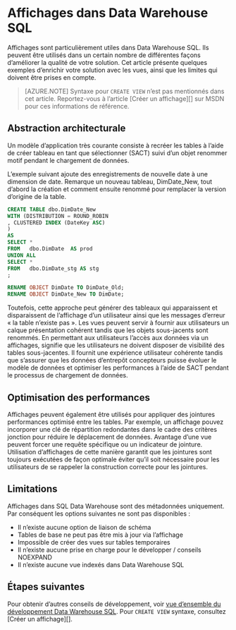 <properties
   pageTitle="Affichages dans Data Warehouse SQL | Microsoft Azure"
   description="Conseils pour l’utilisation d’affichages Transact-SQL Azure SQL Data Warehouse pour développer des solutions."
   services="sql-data-warehouse"
   documentationCenter="NA"
   authors="jrowlandjones"
   manager="barbkess"
   editor=""/>

<tags
   ms.service="sql-data-warehouse"
   ms.devlang="NA"
   ms.topic="article"
   ms.tgt_pltfrm="NA"
   ms.workload="data-services"
   ms.date="07/01/2016"
   ms.author="jrj;barbkess;sonyama"/>


# <a name="views-in-sql-data-warehouse"></a>Affichages dans Data Warehouse SQL

Affichages sont particulièrement utiles dans Data Warehouse SQL. Ils peuvent être utilisés dans un certain nombre de différentes façons d’améliorer la qualité de votre solution.  Cet article présente quelques exemples d’enrichir votre solution avec les vues, ainsi que les limites qui doivent être prises en compte.

> [AZURE.NOTE] Syntaxe pour `CREATE VIEW` n’est pas mentionnés dans cet article. Reportez-vous à l’article [Créer un affichage][] sur MSDN pour ces informations de référence.

## <a name="architectural-abstraction"></a>Abstraction architecturale
Un modèle d’application très courante consiste à recréer les tables à l’aide de créer tableau en tant que sélectionner (SACT) suivi d’un objet renommer motif pendant le chargement de données.

L’exemple suivant ajoute des enregistrements de nouvelle date à une dimension de date. Remarque un nouveau tableau, DimDate_New, tout d’abord la création et comment ensuite renommé pour remplacer la version d’origine de la table.

```sql
CREATE TABLE dbo.DimDate_New
WITH (DISTRIBUTION = ROUND_ROBIN
, CLUSTERED INDEX (DateKey ASC)
)
AS
SELECT *
FROM   dbo.DimDate  AS prod
UNION ALL
SELECT *
FROM   dbo.DimDate_stg AS stg
;

RENAME OBJECT DimDate TO DimDate_Old;
RENAME OBJECT DimDate_New TO DimDate;

```

Toutefois, cette approche peut générer des tableaux qui apparaissent et disparaissent de l’affichage d’un utilisateur ainsi que les messages d’erreur « la table n’existe pas ». Les vues peuvent servir à fournir aux utilisateurs un calque présentation cohérent tandis que les objets sous-jacents sont renommés. En permettant aux utilisateurs l’accès aux données via un affichages, signifie que les utilisateurs ne doivent disposer de visibilité des tables sous-jacentes. Il fournit une expérience utilisateur cohérente tandis que s’assurer que les données d’entrepôt concepteurs puisse évoluer le modèle de données et optimiser les performances à l’aide de SACT pendant le processus de chargement de données.    

## <a name="performance-optimization"></a>Optimisation des performances
Affichages peuvent également être utilisés pour appliquer des jointures performances optimisé entre les tables. Par exemple, un affichage pouvez incorporer une clé de répartition redondantes dans le cadre des critères jonction pour réduire le déplacement de données.  Avantage d’une vue peuvent forcer une requête spécifique ou un indicateur de jointure. Utilisation d’affichages de cette manière garantit que les jointures sont toujours exécutées de façon optimale éviter qu’il soit nécessaire pour les utilisateurs de se rappeler la construction correcte pour les jointures.

## <a name="limitations"></a>Limitations
Affichages dans SQL Data Warehouse sont des métadonnées uniquement.  Par conséquent les options suivantes ne sont pas disponibles :

-   Il n’existe aucune option de liaison de schéma
-   Tables de base ne peut pas être mis à jour via l’affichage
-   Impossible de créer des vues sur tables temporaires
-   Il n’existe aucune prise en charge pour le développer / conseils NOEXPAND
-   Il n’existe aucune vue indexés dans Data Warehouse SQL


## <a name="next-steps"></a>Étapes suivantes
Pour obtenir d’autres conseils de développement, voir [vue d’ensemble du développement Data Warehouse SQL][].
Pour `CREATE VIEW` syntaxe, consultez [Créer un affichage][].

<!--Image references-->

<!--Article references-->
[Vue d’ensemble du développement Data Warehouse SQL]: ./sql-data-warehouse-overview-develop.md

<!--MSDN references-->
[CRÉER L’AFFICHAGE]: https://msdn.microsoft.com/en-us/library/ms187956.aspx

<!--Other Web references-->

